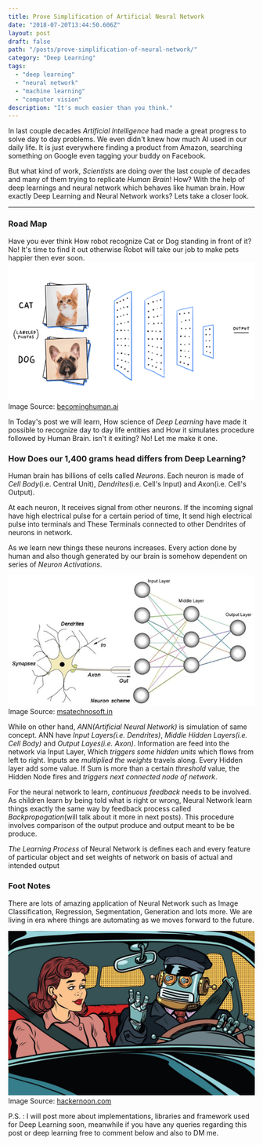 ```yaml
---
title: Prove Simplification of Artificial Neural Network
date: "2018-07-20T13:44:50.606Z"
layout: post
draft: false
path: "/posts/prove-simplification-of-neural-network/"
category: "Deep Learning"
tags:
  - "deep learning"
  - "neural network"
  - "machine learning"
  - "computer vision"
description: "It's much easier than you think."
---
```


In last couple decades *Artificial Intelligence* had made a great progress to solve day to day problems. We even didn't knew how much AI used in our daily life. It is just everywhere finding a product from Amazon, searching something on Google even tagging your buddy on Facebook.

But what kind of work, *Scientists* are doing over the last couple of decades and many of them trying to replicate *Human Brain*! How? With the help of deep learnings and neural network which behaves like human brain. How exactly Deep Learning and Neural Network works? Lets take a closer look.

---
### Road Map

Have you ever think How robot recognize Cat or Dog standing in front of it? No! It's time to find it out otherwise Robot will take our job to make pets happier then ever soon.
![dog-cat.gif](./dog-cat.gif)
Image Source: [becominghuman.ai](https://becominghuman.ai/building-an-image-classifier-using-deep-learning-in-python-totally-from-a-beginners-perspective-be8dbaf22dd8)

In Today's post we will learn, How science of *Deep Learning* have made it possible to recognize day to day life entities and How it simulates procedure followed by Human Brain. isn't it exiting? No! Let me make it one.

### How Does our 1,400 grams head differs from Deep Learning?

Human brain has billions of cells called *Neurons*. Each neuron is made of *Cell Body*(i.e. Central Unit), *Dendrites*(i.e. Cell's Input) and *Axo*n(i.e. Cell's Output). 

At each neuron, It receives signal from other neurons. If the incoming signal have high electrical pulse for a certain period of time, It send high electrical pulse into terminals and These Terminals connected to other Dendrites of neurons in network.

As we learn new things these neurons increases. Every action done by human and also though generated by our brain is somehow dependent on series of *Neuron Activations*.

![Biological-vs-artificial-neuron.jpeg](./Biological-vs-artificial-neuron.jpeg)
Image Source: [msatechnosoft.in](https://msatechnosoft.in/blog/tech-blogs/artificial-neural-network-types-feed-forward-feedback-structure-perceptron-machine-learning-applications)

While on other hand, *ANN(Artificial Neural Network)* is simulation of same concept. ANN have *Input Layers(i.e. Dendrites)*, *Middle Hidden Layers(i.e. Cell Body)* and *Output Layes(i.e. Axon)*. Information are feed into the network via Input Layer, Which *triggers some hidden units* which flows from left to right. Inputs are *multiplied the weights* travels along. Every Hidden layer add some value. If Sum is more than a certain *threshold* value, the Hidden Node fires and *triggers next connected node of network*.

For the neural network to learn, *continuous feedback* needs to be involved. As children learn by being told what is right or wrong, Neural Network learn things exactly the same way by feedback process called *Backpropogation*(will talk about it more in next posts). This procedure involves comparison of the output produce and output meant to be be produce.

*The Learning Process* of Neural Network is defines each and every feature of particular object and set weights of network on basis of actual and intended output

### Foot Notes

There are lots of amazing application of Neural Network such as Image Classification, Regression, Segmentation, Generation and lots more. We are living in era where things are automating as we moves forward to the future.

![funny.jpeg](./funny.jpeg)
Image Source: [hackernoon.com](https://hackernoon.com/learning-ai-if-you-suck-at-math-p5-deep-learning-and-convolutional-neural-nets-in-plain-english-cda79679bbe3)

P.S. : I will post more about implementations, libraries and framework used for Deep Learning soon, meanwhile if you have any queries regarding this post or deep learning free to comment below and also to DM me. 



